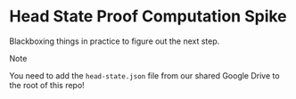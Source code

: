 # Head State Proof Computation Spike

Blackboxing things in practice to figure out the next step.

> [!NOTE]
> You need to add the `head-state.json` file from our shared Google Drive to
> the root of this repo!

